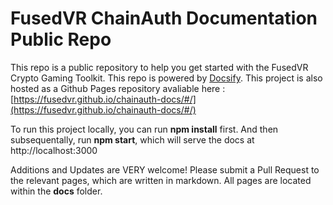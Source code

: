 # FusedVR ChainAuth Documentation Public Repo

This repo is a public repository to help you get started with the FusedVR Crypto Gaming Toolkit. This repo is powered by [Docsify](https://docsify.js.org/#/quickstart). This project is also hosted as a Github Pages repository avaliable here : [https://fusedvr.github.io/chainauth-docs/#/](https://fusedvr.github.io/chainauth-docs/#/)

To run this project locally, you can run **npm install** first. And then subsequentally, run **npm start**, which will serve the docs at http://localhost:3000

Additions and Updates are VERY welcome! Please submit a Pull Request to the relevant pages, which are written in markdown. All pages are located within the **docs** folder. 
